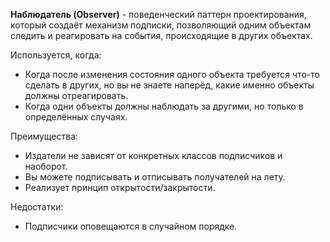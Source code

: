 **Наблюдатель (Observer)** - поведенческий паттерн проектирования, который создаёт механизм подписки, позволяющий 
одним объектам следить и реагировать на события, происходящие в других объектах.

Используется, когда:
+ Когда после изменения состояния одного объекта требуется что-то сделать в других, но вы не знаете наперёд, 
какие именно объекты должны отреагировать.
+ Когда одни объекты должны наблюдать за другими, но только в определённых случаях.

Преимущества:
+ Издатели не зависят от конкретных классов подписчиков и наоборот.
+ Вы можете подписывать и отписывать получателей на лету.
+ Реализует принцип открытости/закрытости.

Недостатки:
+ Подписчики оповещаются в случайном порядке.
